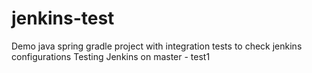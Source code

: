 # jenkins-test
Demo java spring gradle project with integration tests to check jenkins configurations
Testing Jenkins on master - test1
